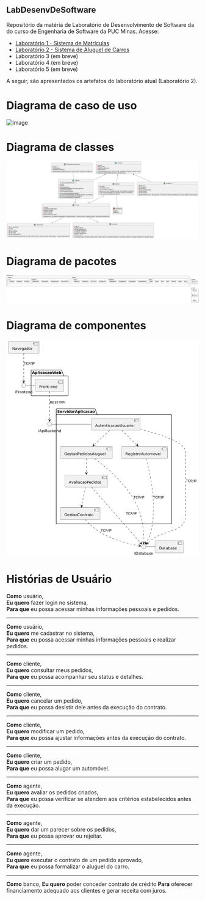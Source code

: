 ## LabDesenvDeSoftware
Repositório da matéria de Laboratório de Desenvolvimento de Software da do curso de Engenharia de Software da PUC Minas. Acesse:

- [Laboratório 1 - Sistema de Matrículas](https://github.com/juliavianna/LabDesenvDeSoftware/tree/main/laboratorio1)
- [Laboratório 2 - Sistema de Aluguel de Carros](https://github.com/juliavianna/LabDesenvDeSoftware/tree/main/laboratorio2)
- Laboratório 3 (em breve)
- Laboratório 4 (em breve)
- Laboratório 5 (em breve)

A seguir, são apresentados os artefatos do laboratório atual (Laboratório 2).

# Diagrama de caso de uso
![image](https://github.com/user-attachments/assets/63fb15eb-1019-44db-b219-ecbf8da15e98)


# Diagrama de classes
![Diagrama de classes](laboratorio2/projeto/diagramaClasses/20250325_diagramaClasses.png)

# Diagrama de pacotes
![Diagrama de pacotes](laboratorio2/projeto/diagramaPacotes/package-diagram.png)

# Diagrama de componentes
![Diagrama de componentes](laboratorio2/projeto/diagramaComponentes/202503_DiagramaComponentes.png)

# Histórias de Usuário

**Como** usuário,  
**Eu quero** fazer login no sistema,  
**Para que** eu possa acessar minhas informações pessoais e pedidos.  

---

**Como** usuário,  
**Eu quero** me cadastrar no sistema,  
**Para que** eu possa acessar minhas informações pessoais e realizar pedidos.  

---

**Como** cliente,  
**Eu quero** consultar meus pedidos,  
**Para que** eu possa acompanhar seu status e detalhes.  

---

**Como** cliente,  
**Eu quero** cancelar um pedido,  
**Para que** eu possa desistir dele antes da execução do contrato.  

---

**Como** cliente,  
**Eu quero** modificar um pedido,  
**Para que** eu possa ajustar informações antes da execução do contrato.  

---

**Como** cliente,  
**Eu quero** criar um pedido,  
**Para que** eu possa alugar um automóvel.  

---

**Como** agente,  
**Eu quero** avaliar os pedidos criados,  
**Para que** eu possa verificar se atendem aos critérios estabelecidos antes da execução.  

---

**Como** agente,  
**Eu quero** dar um parecer sobre os pedidos,  
**Para que** eu possa aprovar ou rejeitar.  

---
  
**Como** agente,  
**Eu quero** executar o contrato de um pedido aprovado,  
**Para que** eu possa formalizar o aluguel do carro.  

---

**Como** banco,
**Eu quero** poder conceder contrato de crédito
**Para** oferecer financiamento adequado aos clientes e gerar receita com juros.  

